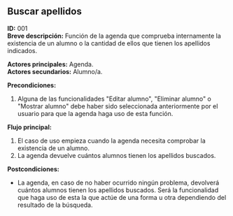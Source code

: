 ## Buscar apellidos  

**ID:** 001  
**Breve descripción:** Función de la agenda que comprueba internamente la existencia de un alumno o la cantidad de ellos que tienen los apellidos indicados.  

**Actores principales:** Agenda.  
**Actores secundarios:** Alumno/a.  

**Precondiciones:**  

1. Alguna de las funcionalidades "Editar alumno", "Eliminar alumno" o "Mostrar alumno" debe haber sido seleccionada anteriormente por el usuario para que la agenda haga uso de esta función.  



**Flujo principal:**  

1. El caso de uso empieza cuando la agenda necesita comprobar la existencia de un alumno.   
2. La agenda devuelve cuántos alumnos tienen los apellidos buscados. 


**Postcondiciones:**  

* La agenda, en caso de no haber ocurrido ningún problema, devolverá cuántos alumnos tienen los apellidos buscados. Será la funcionalidad que haga uso de esta la que actúe de una forma u otra dependiendo del resultado de la búsqueda.

